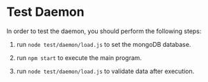 # Test Daemon

In order to test the daemon, you should perform the following steps:

1. run `node test/daemon/load.js` to set the mongoDB database.

2. run `npm start` to execute the main program.

3. run `node test/daemon/load.js` to validate data after execution.